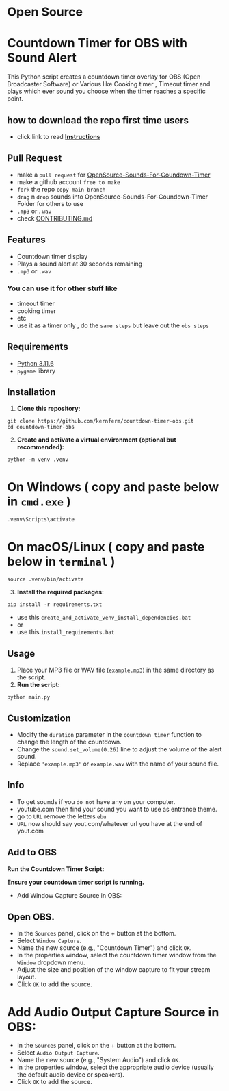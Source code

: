 # Open Source

# Countdown Timer for OBS with Sound Alert

This Python script creates a countdown timer overlay for OBS (Open Broadcaster Software) or Various like Cooking timer , Timeout timer and plays which ever sound you choose when the timer reaches a specific point.

## how to download the repo first time users

  - click link to read [**Instructions**](https://www.gitprojects.fnbubbles420.org/how-to-download-repos)

## Pull Request
- make a `pull request` for [OpenSource-Sounds-For-Coundown-Timer](https://github.com/KernFerm/countdown-timer-OBS/tree/main/OpenSource-Sounds-For-Coundown-Timer)
- make a github account `free to make`
- `fork` the repo `copy main branch`
- `drag` n `drop` sounds into OpenSource-Sounds-For-Coundown-Timer Folder for others to use
- `.mp3` or . `wav`
- check [CONTRIBUTING.md](https://github.com/KernFerm/countdown-timer-OBS/blob/main/CONTRIBUTING.md)


## Features

- Countdown timer display
- Plays a sound alert at 30 seconds remaining
- `.mp3` or `.wav`

### You can use it for other stuff like 
- timeout timer
- cooking timer
- etc
- use it as a timer only , do the `same steps` but leave out the `obs steps`

## Requirements

- [Python 3.11.6](https://github.com/KernFerm/Py3.11.6installer)
- `pygame` library

## Installation

1. **Clone this repository:**
  
  ```
  git clone https://github.com/kernferm/countdown-timer-obs.git
  cd countdown-timer-obs
  ```

2. **Create and activate a virtual environment (optional but recommended):**

  ```
  python -m venv .venv
  ```
  # On Windows ( copy and paste below in `cmd.exe` )
  ```
  .venv\Scripts\activate
  ```
  
  # On macOS/Linux ( copy and paste below in `terminal` )
  ```
  source .venv/bin/activate
  ```

3. **Install the required packages:**

  ```
  pip install -r requirements.txt
  ```

- use this `create_and_activate_venv_install_dependencies.bat`
- or
- use this `install_requirements.bat`
 
## Usage

1. Place your MP3 file or WAV file (`example.mp3`) in the same directory as the script.
2. **Run the script:**

  ```
  python main.py
  ```

## Customization

- Modify the `duration` parameter in the `countdown_timer` function to change the length of the countdown.
- Change the `sound.set_volume(0.26)` line to adjust the volume of the alert sound.
- Replace `'example.mp3'` or `example.wav` with the name of your sound file.

## Info 

- To get sounds if you `do not` have any on your computer.
- youtube.com then find your sound you want to use as entrance theme.
- go to `URL` remove the letters `ebu`
- `URL` now should say yout.com/whatever url you have at the end of yout.com

## Add to OBS
**Run the Countdown Timer Script:**

**Ensure your countdown timer script is running.**
- Add Window Capture Source in OBS:

## Open OBS.
- In the `Sources` panel, click on the + button at the bottom.
- Select `Window Capture`.
- Name the new source (e.g., "Countdown Timer") and click `OK`.
- In the properties window, select the countdown timer window from the `Window` dropdown menu.
- Adjust the size and position of the window capture to fit your stream layout.
- Click `OK` to add the source.

# Add Audio Output Capture Source in OBS:
- In the `Sources` panel, click on the + button at the bottom.
- Select `Audio Output Capture`.
- Name the new source (e.g., "System Audio") and click `OK`.
- In the properties window, select the appropriate audio device (usually the default audio device or speakers).
- Click `OK` to add the source.

